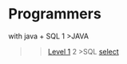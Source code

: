 # Programmers
with java + SQL
1 >JAVA
  >   >[Level 1](https://github.com/YH-LEE21/Programmers/tree/main/src/main/java/level1)
2 >SQL
  >   >[select](https://github.com/YH-LEE21/Programmers/tree/main/src/main/SQL/select)
